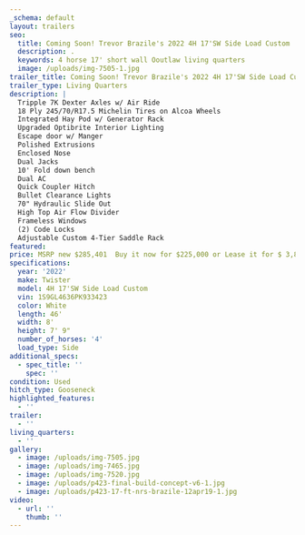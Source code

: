```yaml
---
_schema: default
layout: trailers
seo:
  title: Coming Soon! Trevor Brazile's 2022 4H 17'SW Side Load Custom
  description: .
  keywords: 4 horse 17' short wall Ooutlaw living quarters
  image: /uploads/img-7505-1.jpg
trailer_title: Coming Soon! Trevor Brazile's 2022 4H 17'SW Side Load Custom
trailer_type: Living Quarters
description: |
  Tripple 7K Dexter Axles w/ Air Ride
  18 Ply 245/70/R17.5 Michelin Tires on Alcoa Wheels
  Integrated Hay Pod w/ Generator Rack
  Upgraded Optibrite Interior Lighting
  Escape door w/ Manger
  Polished Extrusions
  Enclosed Nose
  Dual Jacks
  10' Fold down bench
  Dual AC
  Quick Coupler Hitch
  Bullet Clearance Lights
  70" Hydraulic Slide Out
  High Top Air Flow Divider
  Frameless Windows
  (2) Code Locks
  Adjustable Custom 4-Tier Saddle Rack
featured:
price: MSRP new $285,401  Buy it now for $225,000 or Lease it for $ 3,849 a month!
specifications:
  year: '2022'
  make: Twister
  model: 4H 17'SW Side Load Custom
  vin: 1S9GL4636PK933423
  color: White
  length: 46'
  width: 8'
  height: 7' 9"
  number_of_horses: '4'
  load_type: Side
additional_specs:
  - spec_title: ''
    spec: ''
condition: Used
hitch_type: Gooseneck
highlighted_features:
  - ''
trailer:
  - ''
living_quarters:
  - ''
gallery:
  - image: /uploads/img-7505.jpg
  - image: /uploads/img-7465.jpg
  - image: /uploads/img-7520.jpg
  - image: /uploads/p423-final-build-concept-v6-1.jpg
  - image: /uploads/p423-17-ft-nrs-brazile-12apr19-1.jpg
video:
  - url: ''
    thumb: ''
---
```

